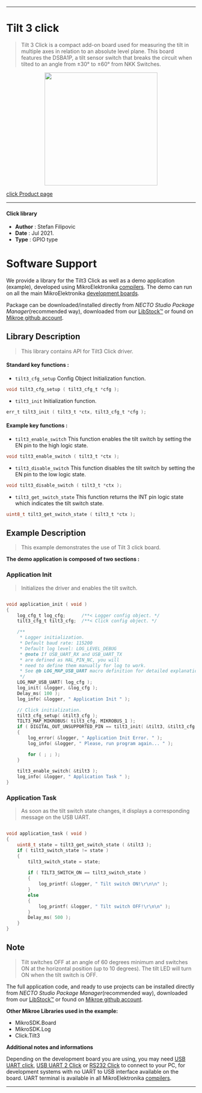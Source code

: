 
---
# Tilt 3 click

> Tilt 3 Click is a compact add-on board used for measuring the tilt in multiple axes in relation to an absolute level plane. This board features the DSBA1P, a tilt sensor switch that breaks the circuit when tilted to an angle from ±30° to ±60° from NKK Switches.

<p align="center">
  <img src="https://download.mikroe.com/images/click_for_ide/tilt3_click.png" height=300px>
</p>

[click Product page](https://www.mikroe.com/tilt-3-click)

---


#### Click library

- **Author**        : Stefan Filipovic
- **Date**          : Jul 2021.
- **Type**          : GPIO type


# Software Support

We provide a library for the Tilt3 Click
as well as a demo application (example), developed using MikroElektronika
[compilers](https://www.mikroe.com/necto-studio).
The demo can run on all the main MikroElektronika [development boards](https://www.mikroe.com/development-boards).

Package can be downloaded/installed directly from *NECTO Studio Package Manager*(recommended way), downloaded from our [LibStock&trade;](https://libstock.mikroe.com) or found on [Mikroe github account](https://github.com/MikroElektronika/mikrosdk_click_v2/tree/master/clicks).

## Library Description

> This library contains API for Tilt3 Click driver.

#### Standard key functions :

- `tilt3_cfg_setup` Config Object Initialization function.
```c
void tilt3_cfg_setup ( tilt3_cfg_t *cfg );
```

- `tilt3_init` Initialization function.
```c
err_t tilt3_init ( tilt3_t *ctx, tilt3_cfg_t *cfg );
```

#### Example key functions :

- `tilt3_enable_switch` This function enables the tilt switch by setting the EN pin to the high logic state.
```c
void tilt3_enable_switch ( tilt3_t *ctx );
```

- `tilt3_disable_switch` This function disables the tilt switch by setting the EN pin to the low logic state.
```c
void tilt3_disable_switch ( tilt3_t *ctx );
```

- `tilt3_get_switch_state` This function returns the INT pin logic state which indicates the tilt switch state. 
```c
uint8_t tilt3_get_switch_state ( tilt3_t *ctx );
```

## Example Description

> This example demonstrates the use of Tilt 3 click board.

**The demo application is composed of two sections :**

### Application Init

> Initializes the driver and enables the tilt switch.

```c

void application_init ( void )
{
    log_cfg_t log_cfg;      /**< Logger config object. */
    tilt3_cfg_t tilt3_cfg;  /**< Click config object. */

    /** 
     * Logger initialization.
     * Default baud rate: 115200
     * Default log level: LOG_LEVEL_DEBUG
     * @note If USB_UART_RX and USB_UART_TX 
     * are defined as HAL_PIN_NC, you will 
     * need to define them manually for log to work. 
     * See @b LOG_MAP_USB_UART macro definition for detailed explanation.
     */
    LOG_MAP_USB_UART( log_cfg );
    log_init( &logger, &log_cfg );
    Delay_ms( 100 );
    log_info( &logger, " Application Init " );

    // Click initialization.
    tilt3_cfg_setup( &tilt3_cfg );
    TILT3_MAP_MIKROBUS( tilt3_cfg, MIKROBUS_1 );
    if ( DIGITAL_OUT_UNSUPPORTED_PIN == tilt3_init( &tilt3, &tilt3_cfg ) ) 
    {
        log_error( &logger, " Application Init Error. " );
        log_info( &logger, " Please, run program again... " );

        for ( ; ; );
    }
    
    tilt3_enable_switch( &tilt3 );
    log_info( &logger, " Application Task " );
}

```

### Application Task

> As soon as the tilt switch state changes, it displays a corresponding message on the USB UART.

```c

void application_task ( void )
{
    uint8_t state = tilt3_get_switch_state ( &tilt3 );
    if ( tilt3_switch_state != state )
    {
        tilt3_switch_state = state;
        
        if ( TILT3_SWITCH_ON == tilt3_switch_state )
        {
            log_printf( &logger, " Tilt switch ON!\r\n\n" );
        }
        else
        {
            log_printf( &logger, " Tilt switch OFF!\r\n\n" );
        }
        Delay_ms( 500 );
    }
}

```

## Note

> Tilt switches OFF at an angle of 60 degrees minimum and switches ON at the horizontal position (up to 10 degrees).
> The tilt LED will turn ON when the tilt switch is OFF. 

The full application code, and ready to use projects can be installed directly from *NECTO Studio Package Manager*(recommended way), downloaded from our [LibStock&trade;](https://libstock.mikroe.com) or found on [Mikroe github account](https://github.com/MikroElektronika/mikrosdk_click_v2/tree/master/clicks).

**Other Mikroe Libraries used in the example:**

- MikroSDK.Board
- MikroSDK.Log
- Click.Tilt3

**Additional notes and informations**

Depending on the development board you are using, you may need
[USB UART click](https://www.mikroe.com/usb-uart-click),
[USB UART 2 Click](https://www.mikroe.com/usb-uart-2-click) or
[RS232 Click](https://www.mikroe.com/rs232-click) to connect to your PC, for
development systems with no UART to USB interface available on the board. UART
terminal is available in all MikroElektronika
[compilers](https://shop.mikroe.com/compilers).

---
